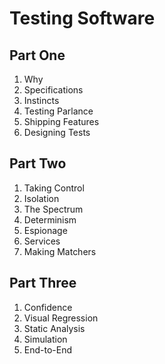 # Testing Software

## Part One

1. Why
2. Specifications
3. Instincts
4. Testing Parlance
5. Shipping Features
6. Designing Tests

## Part Two

1. Taking Control
2. Isolation
3. The Spectrum
4. Determinism
5. Espionage
6. Services
7. Making Matchers

## Part Three

1. Confidence
2. Visual Regression
3. Static Analysis
4. Simulation
5. End-to-End